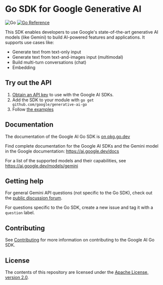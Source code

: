 # Go SDK for Google Generative AI

![Go](https://github.com/google/generative-ai-go/actions/workflows/go.yml/badge.svg?event=push) [![Go Reference](https://pkg.go.dev/badge/github.com/google/generative-ai-go.svg)](https://pkg.go.dev/github.com/google/generative-ai-go)

This SDK enables developers to use Google's state-of-the-art generative
AI models (like Gemini) to build AI-powered features and applications. It
supports use cases like:

- Generate text from text-only input
- Generate text from text-and-images input (multimodal)
- Build multi-turn conversations (chat)
- Embedding

## Try out the API

1.  [Obtain an API key](https://makersuite.google.com/app/apikey) to use with the Google AI SDKs.
2.  Add the SDK to your module with `go get github.com/google/generative-ai-go`
3.  Follow [the examples](https://pkg.go.dev/github.com/google/generative-ai-go/genai#pkg-examples)

## Documentation

The documentation of the Google AI Go SDK is [on pkg.go.dev](https://pkg.go.dev/github.com/google/generative-ai-go/genai)

Find complete documentation for the Google AI SDKs and the Gemini model in the
Google documentation: https://ai.google.dev/docs

For a list of the supported models and their capabilities, see https://ai.google.dev/models/gemini

## Getting help

For general Gemini API questions (not specific to the Go SDK), check out the
[public discussion forum](https://discuss.ai.google.dev/).

For questions specific to the Go SDK, create a new issue and tag it with
a `question` label.

## Contributing

See [Contributing](https://github.com/google/generative-ai-go/blob/main/CONTRIBUTING.md) for
more information on contributing to the Google AI Go SDK.

## License

The contents of this repository are licensed under the
[Apache License, version 2.0](http://www.apache.org/licenses/LICENSE-2.0).
